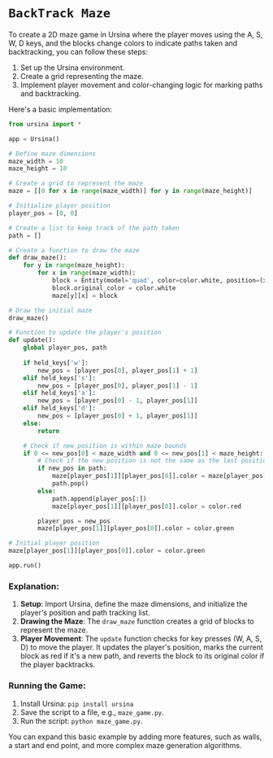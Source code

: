 # `BackTrack Maze`

To create a 2D maze game in Ursina where the player moves using the A, S, W, D keys, and the blocks change colors to indicate paths taken and backtracking, you can follow these steps:

1. Set up the Ursina environment.
2. Create a grid representing the maze.
3. Implement player movement and color-changing logic for marking paths and backtracking.

Here's a basic implementation:

```python
from ursina import *

app = Ursina()

# Define maze dimensions
maze_width = 10
maze_height = 10

# Create a grid to represent the maze
maze = [[0 for x in range(maze_width)] for y in range(maze_height)]

# Initialize player position
player_pos = [0, 0]

# Create a list to keep track of the path taken
path = []

# Create a function to draw the maze
def draw_maze():
    for y in range(maze_height):
        for x in range(maze_width):
            block = Entity(model='quad', color=color.white, position=(x, y, 0), scale=(0.9, 0.9, 0.9))
            block.original_color = color.white
            maze[y][x] = block

# Draw the initial maze
draw_maze()

# Function to update the player's position
def update():
    global player_pos, path
    
    if held_keys['w']:
        new_pos = [player_pos[0], player_pos[1] + 1]
    elif held_keys['s']:
        new_pos = [player_pos[0], player_pos[1] - 1]
    elif held_keys['a']:
        new_pos = [player_pos[0] - 1, player_pos[1]]
    elif held_keys['d']:
        new_pos = [player_pos[0] + 1, player_pos[1]]
    else:
        return

    # Check if new position is within maze bounds
    if 0 <= new_pos[0] < maze_width and 0 <= new_pos[1] < maze_height:
        # Check if the new position is not the same as the last position (backtracking)
        if new_pos in path:
            maze[player_pos[1]][player_pos[0]].color = maze[player_pos[1]][player_pos[0]].original_color
            path.pop()
        else:
            path.append(player_pos[:])
            maze[player_pos[1]][player_pos[0]].color = color.red

        player_pos = new_pos
        maze[player_pos[1]][player_pos[0]].color = color.green

# Initial player position
maze[player_pos[1]][player_pos[0]].color = color.green

app.run()
```

### Explanation:
1. **Setup**: Import Ursina, define the maze dimensions, and initialize the player's position and path tracking list.
2. **Drawing the Maze**: The `draw_maze` function creates a grid of blocks to represent the maze.
3. **Player Movement**: The `update` function checks for key presses (W, A, S, D) to move the player. It updates the player's position, marks the current block as red if it's a new path, and reverts the block to its original color if the player backtracks.

### Running the Game:
1. Install Ursina: `pip install ursina`
2. Save the script to a file, e.g., `maze_game.py`.
3. Run the script: `python maze_game.py`.

You can expand this basic example by adding more features, such as walls, a start and end point, and more complex maze generation algorithms.
